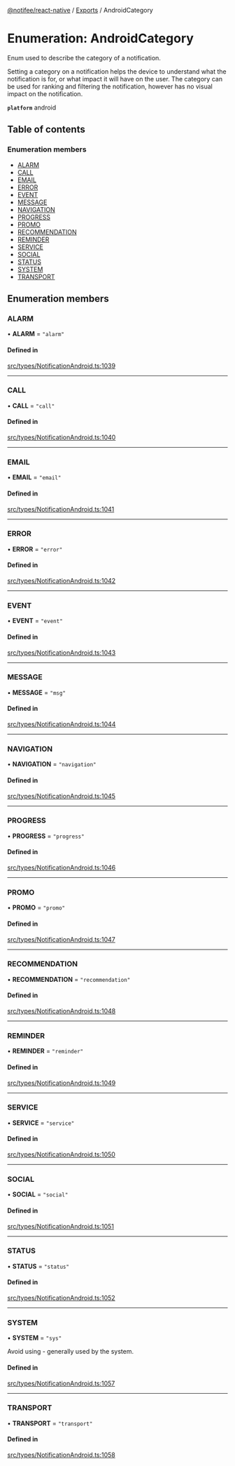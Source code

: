 [@notifee/react-native](../README.md) / [Exports](../modules.md) / AndroidCategory

# Enumeration: AndroidCategory

Enum used to describe the category of a notification.

Setting a category on a notification helps the device to understand what the notification is for,
or what impact it will have on the user. The category can be used for ranking and filtering
the notification, however has no visual impact on the notification.

**`platform`** android

## Table of contents

### Enumeration members

- [ALARM](AndroidCategory.md#alarm)
- [CALL](AndroidCategory.md#call)
- [EMAIL](AndroidCategory.md#email)
- [ERROR](AndroidCategory.md#error)
- [EVENT](AndroidCategory.md#event)
- [MESSAGE](AndroidCategory.md#message)
- [NAVIGATION](AndroidCategory.md#navigation)
- [PROGRESS](AndroidCategory.md#progress)
- [PROMO](AndroidCategory.md#promo)
- [RECOMMENDATION](AndroidCategory.md#recommendation)
- [REMINDER](AndroidCategory.md#reminder)
- [SERVICE](AndroidCategory.md#service)
- [SOCIAL](AndroidCategory.md#social)
- [STATUS](AndroidCategory.md#status)
- [SYSTEM](AndroidCategory.md#system)
- [TRANSPORT](AndroidCategory.md#transport)

## Enumeration members

### ALARM

• **ALARM** = `"alarm"`

#### Defined in

[src/types/NotificationAndroid.ts:1039](https://github.com/cabljac/react-native-notifee/blob/4d792c9/src/types/NotificationAndroid.ts#L1039)

___

### CALL

• **CALL** = `"call"`

#### Defined in

[src/types/NotificationAndroid.ts:1040](https://github.com/cabljac/react-native-notifee/blob/4d792c9/src/types/NotificationAndroid.ts#L1040)

___

### EMAIL

• **EMAIL** = `"email"`

#### Defined in

[src/types/NotificationAndroid.ts:1041](https://github.com/cabljac/react-native-notifee/blob/4d792c9/src/types/NotificationAndroid.ts#L1041)

___

### ERROR

• **ERROR** = `"error"`

#### Defined in

[src/types/NotificationAndroid.ts:1042](https://github.com/cabljac/react-native-notifee/blob/4d792c9/src/types/NotificationAndroid.ts#L1042)

___

### EVENT

• **EVENT** = `"event"`

#### Defined in

[src/types/NotificationAndroid.ts:1043](https://github.com/cabljac/react-native-notifee/blob/4d792c9/src/types/NotificationAndroid.ts#L1043)

___

### MESSAGE

• **MESSAGE** = `"msg"`

#### Defined in

[src/types/NotificationAndroid.ts:1044](https://github.com/cabljac/react-native-notifee/blob/4d792c9/src/types/NotificationAndroid.ts#L1044)

___

### NAVIGATION

• **NAVIGATION** = `"navigation"`

#### Defined in

[src/types/NotificationAndroid.ts:1045](https://github.com/cabljac/react-native-notifee/blob/4d792c9/src/types/NotificationAndroid.ts#L1045)

___

### PROGRESS

• **PROGRESS** = `"progress"`

#### Defined in

[src/types/NotificationAndroid.ts:1046](https://github.com/cabljac/react-native-notifee/blob/4d792c9/src/types/NotificationAndroid.ts#L1046)

___

### PROMO

• **PROMO** = `"promo"`

#### Defined in

[src/types/NotificationAndroid.ts:1047](https://github.com/cabljac/react-native-notifee/blob/4d792c9/src/types/NotificationAndroid.ts#L1047)

___

### RECOMMENDATION

• **RECOMMENDATION** = `"recommendation"`

#### Defined in

[src/types/NotificationAndroid.ts:1048](https://github.com/cabljac/react-native-notifee/blob/4d792c9/src/types/NotificationAndroid.ts#L1048)

___

### REMINDER

• **REMINDER** = `"reminder"`

#### Defined in

[src/types/NotificationAndroid.ts:1049](https://github.com/cabljac/react-native-notifee/blob/4d792c9/src/types/NotificationAndroid.ts#L1049)

___

### SERVICE

• **SERVICE** = `"service"`

#### Defined in

[src/types/NotificationAndroid.ts:1050](https://github.com/cabljac/react-native-notifee/blob/4d792c9/src/types/NotificationAndroid.ts#L1050)

___

### SOCIAL

• **SOCIAL** = `"social"`

#### Defined in

[src/types/NotificationAndroid.ts:1051](https://github.com/cabljac/react-native-notifee/blob/4d792c9/src/types/NotificationAndroid.ts#L1051)

___

### STATUS

• **STATUS** = `"status"`

#### Defined in

[src/types/NotificationAndroid.ts:1052](https://github.com/cabljac/react-native-notifee/blob/4d792c9/src/types/NotificationAndroid.ts#L1052)

___

### SYSTEM

• **SYSTEM** = `"sys"`

Avoid using - generally used by the system.

#### Defined in

[src/types/NotificationAndroid.ts:1057](https://github.com/cabljac/react-native-notifee/blob/4d792c9/src/types/NotificationAndroid.ts#L1057)

___

### TRANSPORT

• **TRANSPORT** = `"transport"`

#### Defined in

[src/types/NotificationAndroid.ts:1058](https://github.com/cabljac/react-native-notifee/blob/4d792c9/src/types/NotificationAndroid.ts#L1058)

